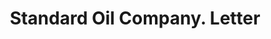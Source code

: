 ---
doi: 10.7916/D8W67Z0D
date_other: '1916'
date_other_textual: '1916'
form: correspondence
genre:
- Letters (correspondence)
name:
- Standard Oil Company
object_in_context_url: https://biggert.cul.columbia.edu/items/view/ave_biggert_01810
subject_hierarchical_geographic:
- Sugar Creek, Missouri, United States
- Wood River, Illinois, United States
- Whiting, Indiana, United States
subject_name:
- Standard Oil Company
title: Standard Oil Company. Letter
sort_title: Standard Oil Company. Letter
call_number: ave_biggert_01810
coordinates:
- 39.11805555555556,-94.43555555555555
- 38.863055555555555,-90.0886111111111
- 41.67611111111111,-87.49055555555556
pid: ave_biggert_01810
identifiers: ave_biggert_01810
thumbnail: https://derivativo-3.library.columbia.edu/iiif/2/ldpd:490835/full/!256,256/0/native.jpg
permalink: "/items/ave_biggert_01810/"
layout: iiif-image-page
---
